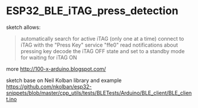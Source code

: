 # ESP32_BLE_iTAG_press_detection
sketch allows:
> automatically search for active iTAG (only one at a time)
> connect to iTAG with the "Press Key" service "ffe0"
> read notifications about pressing key
> decode the iTAG OFF state and set to a standby mode for waiting for iTAG ON

more
http://100-x-arduino.blogspot.com/

sketch base on Neil Kolban library and example
https://github.com/nkolban/esp32-snippets/blob/master/cpp_utils/tests/BLETests/Arduino/BLE_client/BLE_client.ino
